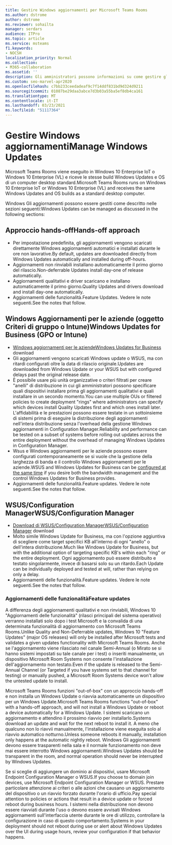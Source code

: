 ```yaml
---
title: Gestire Windows aggiornamenti per Microsoft Teams Rooms
ms.author: dstrome
author: dstrome
ms.reviewer: sohailta
manager: serdars
audience: ITPro
ms.topic: article
ms.service: msteams
f1.keywords:
- NOCSH
localization_priority: Normal
ms.collection:
- M365-collaboration
ms.assetid: ''
description: Gli amministratori possono informazioni su come gestire gli aggiornamenti Windows e Windows delle funzionalità per Microsoft Teams Rooms.
ms.custom: seo-marvel-apr2020
ms.openlocfilehash: c7bb233ceedadeaf9c7f14ddf831bd9d324d9211
ms.sourcegitcommit: 01087be29daa3abce7d3b03a55ba5ef8db4ca161
ms.translationtype: MT
ms.contentlocale: it-IT
ms.lasthandoff: 03/23/2021
ms.locfileid: "51117364"
---
```

# <a name="manage-windows-updates"></a><span data-ttu-id="e2ad7-103">Gestire Windows aggiornamenti</span><span class="sxs-lookup"><span data-stu-id="e2ad7-103">Manage Windows Updates</span></span>

<span data-ttu-id="e2ad7-104">Microsoft Teams Rooms viene eseguito in Windows 10 Enterprise IoT o Windows 10 Enterprise (VL) e riceve le stesse build Windows Updates e OS di un computer desktop standard.</span><span class="sxs-lookup"><span data-stu-id="e2ad7-104">Microsoft Teams Rooms runs on Windows 10 Enterprise IoT or Windows 10 Enterprise (VL) and receives the same Windows Updates and OS builds as a standard desktop computer.</span></span>

<span data-ttu-id="e2ad7-105">Windows Gli aggiornamenti possono essere gestiti come descritto nelle sezioni seguenti:</span><span class="sxs-lookup"><span data-stu-id="e2ad7-105">Windows Updates can be managed as discussed in the following sections:</span></span>

## <a name="hands-off-approach"></a><span data-ttu-id="e2ad7-106">Approccio hands-off</span><span class="sxs-lookup"><span data-stu-id="e2ad7-106">Hands-off approach</span></span> 

- <span data-ttu-id="e2ad7-107">Per impostazione predefinita, gli aggiornamenti vengono scaricati direttamente Windows aggiornamenti automatici e installati durante le ore non lavorative.</span><span class="sxs-lookup"><span data-stu-id="e2ad7-107">By default, updates are downloaded directly from Windows Updates automatically and installed during off-hours.</span></span>
- <span data-ttu-id="e2ad7-108">Aggiornamenti non rinviabili installano automaticamente il primo giorno del rilascio.</span><span class="sxs-lookup"><span data-stu-id="e2ad7-108">Non-deferrable Updates install day-one of release automatically.</span></span>
- <span data-ttu-id="e2ad7-109">Aggiornamenti qualitativi e driver scaricano e installano automaticamente il primo giorno.</span><span class="sxs-lookup"><span data-stu-id="e2ad7-109">Quality Updates and drivers download and install day-one automatically.</span></span>
- <span data-ttu-id="e2ad7-110">Aggiornamenti delle funzionalità.</span><span class="sxs-lookup"><span data-stu-id="e2ad7-110">Feature Updates.</span></span> <span data-ttu-id="e2ad7-111">Vedere le note seguenti.</span><span class="sxs-lookup"><span data-stu-id="e2ad7-111">See the notes that follow.</span></span>

## <a name="windows-updates-for-business-gpo-or-intune"></a><span data-ttu-id="e2ad7-112">Windows Aggiornamenti per le aziende (oggetto Criteri di gruppo o Intune)</span><span class="sxs-lookup"><span data-stu-id="e2ad7-112">Windows Updates for Business (GPO or Intune)</span></span>  

- <span data-ttu-id="e2ad7-113">[Windows aggiornamenti per le aziende](/windows/deployment/update/waas-manage-updates-wufb)</span><span class="sxs-lookup"><span data-stu-id="e2ad7-113">[Windows Updates for Business](/windows/deployment/update/waas-manage-updates-wufb) download</span></span>
- <span data-ttu-id="e2ad7-114">Gli aggiornamenti vengono scaricati Windows update o WSUS, ma con ritardi configurati oltre la data di rilascio originale.</span><span class="sxs-lookup"><span data-stu-id="e2ad7-114">Updates are downloaded from Windows Update or your WSUS but with configured delays past the original release date.</span></span>
- <span data-ttu-id="e2ad7-115">È possibile usare più unità organizzative o criteri filtrati per creare "anelli" di distribuzione in cui gli amministratori possono specificare quali dispositivi installare prima gli aggiornamenti qualitativi e quali installare in un secondo momento.</span><span class="sxs-lookup"><span data-stu-id="e2ad7-115">You can use multiple OUs or filtered policies to create deployment "rings" where administrators can specify which devices install Quality Updates first and which ones install later.</span></span> <span data-ttu-id="e2ad7-116">L'affidabilità e le prestazioni possono essere testate in un sottoinsieme di sistemi prima di eseguire la distribuzione degli aggiornamenti nell'intera distribuzione senza l'overhead della gestione Windows aggiornamenti in Configuration Manager.</span><span class="sxs-lookup"><span data-stu-id="e2ad7-116">Reliability and performance can be tested on a subset of systems before rolling out updates across the entire deployment without the overhead of managing Windows Updates in Configuration Manager.</span></span>
- <span data-ttu-id="e2ad7-117">Wsus e Windows aggiornamenti per le [](/windows/deployment/update/waas-integrate-wufb) aziende possono essere configurati contemporaneamente se si vuole che la gestione della larghezza di banda e il controllo Windows aggiornamenti per le aziende.</span><span class="sxs-lookup"><span data-stu-id="e2ad7-117">WSUS and Windows Updates for Business can be [configured at the same time](/windows/deployment/update/waas-integrate-wufb) if you desire both the bandwidth management and the control Windows Updates for Business provides.</span></span>
- <span data-ttu-id="e2ad7-118">Aggiornamenti delle funzionalità.</span><span class="sxs-lookup"><span data-stu-id="e2ad7-118">Feature updates.</span></span> <span data-ttu-id="e2ad7-119">Vedere le note seguenti.</span><span class="sxs-lookup"><span data-stu-id="e2ad7-119">See the notes that follow.</span></span>

## <a name="wsusconfiguration-manager"></a><span data-ttu-id="e2ad7-120">WSUS/Configuration Manager</span><span class="sxs-lookup"><span data-stu-id="e2ad7-120">WSUS/Configuration Manager</span></span>

- <span data-ttu-id="e2ad7-121">[Download di WSUS/Configuration Manager](/windows/deployment/update/waas-manage-updates-configuration-manager)</span><span class="sxs-lookup"><span data-stu-id="e2ad7-121">[WSUS/Configuration Manager](/windows/deployment/update/waas-manage-updates-configuration-manager) download</span></span>
- <span data-ttu-id="e2ad7-122">Molto simile Windows Update for Business, ma con l'opzione aggiuntiva di scegliere come target specifici KB all'interno di ogni "anello" o dell'intera distribuzione.</span><span class="sxs-lookup"><span data-stu-id="e2ad7-122">Much like Windows Update for Business, but with the additional option of targeting specific KB's within each "ring" or the entire deployment.</span></span> <span data-ttu-id="e2ad7-123">Ogni aggiornamento può essere distribuito e testato singolarmente, invece di basarsi solo su un ritardo.</span><span class="sxs-lookup"><span data-stu-id="e2ad7-123">Each Update can be individually deployed and tested at will, rather than relying on only a delay.</span></span>
- <span data-ttu-id="e2ad7-124">Aggiornamenti delle funzionalità.</span><span class="sxs-lookup"><span data-stu-id="e2ad7-124">Feature updates.</span></span> <span data-ttu-id="e2ad7-125">Vedere le note seguenti.</span><span class="sxs-lookup"><span data-stu-id="e2ad7-125">See the notes that follow.</span></span>

### <a name="feature-updates"></a><span data-ttu-id="e2ad7-126">Aggiornamenti delle funzionalità</span><span class="sxs-lookup"><span data-stu-id="e2ad7-126">Feature updates</span></span>

<span data-ttu-id="e2ad7-127">A differenza degli aggiornamenti qualitativi e non rinviabili, Windows 10 "Aggiornamenti delle funzionalità" (rilasci principali del sistema operativo) verranno installati solo dopo i test Microsoft e la convalida di una determinata funzionalità di aggiornamento con Microsoft Teams Rooms.</span><span class="sxs-lookup"><span data-stu-id="e2ad7-127">Unlike Quality and Non-Deferrable updates, Windows 10 "Feature Updates" (major OS releases) will only be installed after Microsoft tests and validates a given updates functionality with Microsoft Teams Rooms.</span></span> <span data-ttu-id="e2ad7-128">Anche se l'aggiornamento viene rilasciato nel canale Semi-Annual (o Mirato se si hanno sistemi impostati su tale canale per i test) o inseriti manualmente, un dispositivo Microsoft Room Systems non consente l'installazione dell'aggiornamento non testato.</span><span class="sxs-lookup"><span data-stu-id="e2ad7-128">Even if the update is released to the Semi-Annual Channel (or Targeted if you have systems set to that channel for testing) or manually pushed, a Microsoft Room Systems device won't allow the untested update to install.</span></span>

<span data-ttu-id="e2ad7-129">Microsoft Teams Rooms funzioni "out-of-box" con un approccio hands-off e non installa un Windows Update o riavvia automaticamente un dispositivo per un Windows Update.</span><span class="sxs-lookup"><span data-stu-id="e2ad7-129">Microsoft Teams Rooms functions "out-of-box" with a hands-off approach, and will not install a Windows Update or reboot a device automatically for a Windows Update.</span></span> <span data-ttu-id="e2ad7-130">I sistemi scaricano un aggiornamento e attendino il prossimo riavvio per installarlo.</span><span class="sxs-lookup"><span data-stu-id="e2ad7-130">Systems download an update and wait for the next reboot to install it.</span></span> <span data-ttu-id="e2ad7-131">A meno che qualcuno non lo riavvii manualmente, l'installazione viene eseguita solo al riavvio automatico notturno.</span><span class="sxs-lookup"><span data-stu-id="e2ad7-131">Unless someone reboots it manually, installation only happens at the automatic nightly reboot.</span></span> <span data-ttu-id="e2ad7-132">Windows Gli aggiornamenti devono essere trasparenti nella sala e il normale funzionamento non deve mai essere interrotto Windows aggiornamenti.</span><span class="sxs-lookup"><span data-stu-id="e2ad7-132">Windows Updates should be transparent in the room, and normal operation should never be interrupted by Windows Updates.</span></span>

<span data-ttu-id="e2ad7-133">Se si sceglie di aggiungere un dominio ai dispositivi, usare Microsoft Endpoint Configuration Manager o WSUS.</span><span class="sxs-lookup"><span data-stu-id="e2ad7-133">If you choose to domain join devices, use Microsoft Endpoint Configuration Manager or WSUS.</span></span> <span data-ttu-id="e2ad7-134">Prestare particolare attenzione ai criteri o alle azioni che causano un aggiornamento del dispositivo o un riavvio forzato durante l'orario di ufficio.</span><span class="sxs-lookup"><span data-stu-id="e2ad7-134">Pay special attention to policies or actions that result in a device update or forced reboot during business hours.</span></span> <span data-ttu-id="e2ad7-135">I sistemi nella distribuzione non devono essere riavviati durante l'uso o devono essere avvisati Windows aggiornamenti sull'interfaccia utente durante le ore di utilizzo, controllare la configurazione in caso di questo comportamento.</span><span class="sxs-lookup"><span data-stu-id="e2ad7-135">Systems in your deployment should not reboot during use or alert about Windows Updates over the UI during usage hours, review your configuration if that behavior happens.</span></span>
